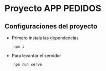 # Proyecto APP PEDIDOS

## Configuraciones del proyecto

- Primero instala las dependencias

```
    npm i 
```

- Para levantar el servidor 

```
    npm run serve
```

